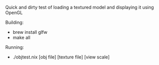 Quick and dirty test of loading a textured model and displaying it using OpenGL

Building:
* brew install glfw
* make all

Running:
* ./objtest.nix [obj file] [texture file] [view scale]
